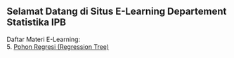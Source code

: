 ## Selamat Datang di Situs E-Learning Departement Statistika IPB

Daftar Materi E-Learning:
\
5. [Pohon Regresi (Regression Tree)](https://statipb.github.io/elearning/reg.html)

